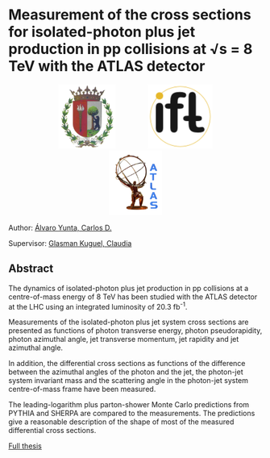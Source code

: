 # Measurement of the cross sections for isolated-photon plus jet production in pp collisions at √s = 8 TeV with the ATLAS detector

<div align=center>
  <img src="latex/images/logo_UAM.jpg" alt="UAM" hspace="30" height="128px" />
  <img src="latex/images/logo_IFT.png" alt="IFT" hspace="30" height="128px" />
  <img src="latex/images/logo_ATLAS.png" alt="ATLAS" hspace="30" height="128px" />
</div>

Author: [Álvaro Yunta, Carlos D.](https://cdalvaro.io)

Supervisor: [Glasman Kuguel, Claudia](http://www.uam.es/ss/Satellite/FisicaTeorica/en/1234888609654/1234888606229/persona/detallePDI/Glasman__Kuguel)

## Abstract

The dynamics of isolated-photon plus jet production in pp collisions at a centre-of-mass energy of 8 TeV has been studied with the ATLAS detector at the LHC using an integrated luminosity of 20.3 fb<sup>-1</sup>.

Measurements of the isolated-photon plus jet system cross sections are presented as functions of photon transverse energy, photon pseudorapidity, photon azimuthal angle, jet transverse momentum, jet rapidity and jet azimuthal angle.

In addition, the differential cross sections as functions of the difference between the azimuthal angles of the photon and the jet, the photon-jet system invariant mass and the scattering angle in the photon-jet system centre-of-mass frame have been measured.

The leading-logarithm plus parton-shower Monte Carlo predictions from PYTHIA and SHERPA are compared to the measurements. The predictions give a reasonable description of the shape of most of the measured differential cross sections.

[Full thesis](MasterThesis.pdf)
